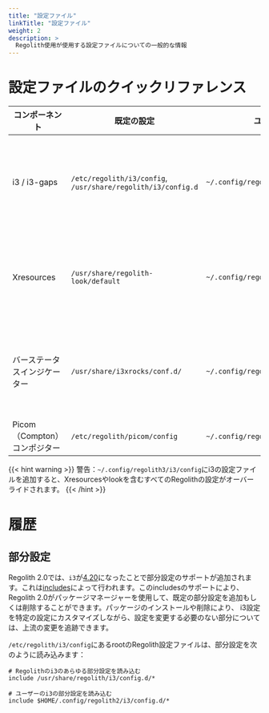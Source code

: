 ```yaml
---
title: "設定ファイル"
linkTitle: "設定ファイル"
weight: 2
description: >
  Regolith使用が使用する設定ファイルについての一般的な情報
---
```


# 設定ファイルのクイックリファレンス

| **コンポーネント**              | **既定の設定**                                           | **ユーザー設定**                       | **Notes**                                                                                                                                                                                             |
| -------------------------- | ------------------------------------------------------------ | ------------------------------------- | ----------------------------------------------------------------------------------------------------------------------------------------------------------------------------------------------------- |
| i3 / i3-gaps               | `/etc/regolith/i3/config`, `/usr/share/regolith/i3/config.d` | `~/.config/regolith3/i3`              | ユーザー設定ディレクトリで`config.d`部分設定を作成してRegolith2の設定を _拡張_ するか、`config`を作成して _全体にオーバーライド_ します。[詳細]({{< ref "docs/howtos/customize-i3-configuration.md" >}}) |
| Xresources                 | `/usr/share/regolith-look/default`                           | `~/.config/regolith3/Xresources`      | `~/.Xresources`も読み込まれますが、他のデスクトップセッションでも必要になる可能性のあるプロパティを対象にしています。[詳細]({{< ref "docs/howtos/override-xres.md" >}})                                    |
| バーステータスインジケーター      | `/usr/share/i3xrocks/conf.d/`                                | `~/.config/regolith3/i3xrocks/conf.d` | 各ブロックには独自の設定ファイルがありません。ファイル名のアルファベット順に読み込まれた設定です。[詳細]({{< ref "docs/howtos/add-remove-blocklets.md" >}})                                                                |
| Picom（Compton）コンポジター | `/etc/regolith/picom/config`                                 | `~/.config/regolith3/picom/config`    | [詳細]({{< ref "docs/howtos/customize-compositor.md" >}})                                                                                                                                             |

{{< hint warning >}}
警告：`~/.config/regolith3/i3/config`にi3の設定ファイルを追加すると、Xresourcesやlookを含むすべてのRegolithの設定がオーバーライドされます。
{{< /hint >}}

# 履歴

## 部分設定

Regolith 2.0では、`i3`が[4.20](https://i3wm.org/downloads/RELEASE-NOTES-4.20.txt)になったことで部分設定のサポートが追加されます。これは[includes](https://i3wm.org/docs/userguide.html#include)によって行われます。このincludesのサポートにより、Regolith 2.0がパッケージマネージャーを使用して、既定の部分設定を追加もしくは削除することができます。パッケージのインストールや削除により、 i3設定を特定の設定にカスタマイズしながら、設定を変更する必要のない部分については、上流の変更を追跡できます。

`/etc/regolith/i3/config`にあるrootのRegolith設定ファイルは、部分設定を次のように読み込みます：

```
# Regolithのi3のあらゆる部分設定を読み込む
include /usr/share/regolith/i3/config.d/*

# ユーザーのi3の部分設定を読み込む
include $HOME/.config/regolith2/i3/config.d/*
```
